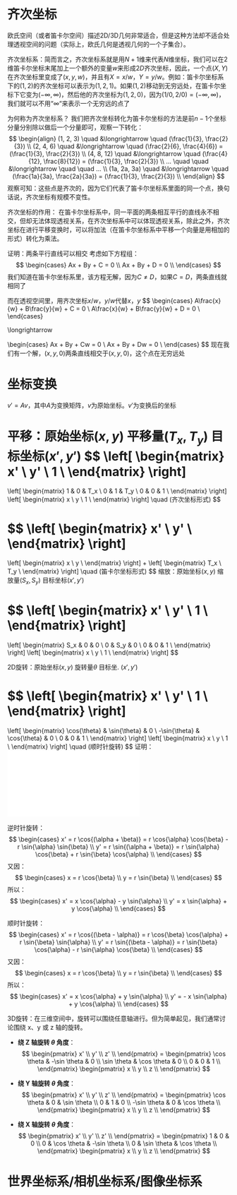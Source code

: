 # 齐次坐标

欧氏空间（或者笛卡尔空间）描述2D/3D几何非常适合，但是这种方法却不适合处理透视空间的问题（实际上，欧氏几何是透视几何的一个子集合）。

齐次坐标系：简而言之，齐次坐标系就是用$N+1$维来代表$N$维坐标，我们可以在2维笛卡尔坐标末尾加上一个额外的变量$w$来形成$2D$齐次坐标，因此，一个点$(X,Y)$在齐次坐标里变成了$(x,y,w)$，并且有$X = x/w$，$Y = y/w$。例如：笛卡尔坐标系下的$(1, 2)$的齐次坐标可以表示为$(1, 2, 1)$。如果$(1, 2)$移动到无穷远处，在笛卡尔坐标下它变为$(-\infty, \infty)$，然后他的齐次坐标为$(1, 2, 0)$，因为$(1 / 0, 2 / 0) = (-\infty, \infty)$，我们就可以不用“$\infty$“来表示一个无穷远的点了

为何称为齐次坐标系？
我们把齐次坐标转化为笛卡尔坐标的方法是前$n-1$个坐标分量分别除以做后一个分量即可，观察一下转化：
$$
\begin{align}
(1, 2, 3) \quad &\longrightarrow \quad (\frac{1}{3}, \frac{2}{3}) \\
(2, 4, 6) \quad &\longrightarrow \quad (\frac{2}{6}, \frac{4}{6}) = (\frac{1}{3}, \frac{2}{3}) \\
(4, 8, 12) \quad &\longrightarrow \quad (\frac{4}{12}, \frac{8}{12}) = (\frac{1}{3}, \frac{2}{3}) \\
... \quad \quad &\longrightarrow \quad \quad ... \\
(1a, 2a, 3a) \quad &\longrightarrow \quad (\frac{1a}{3a}, \frac{2a}{3a}) = (\frac{1}{3}, \frac{2}{3}) \\
\end{align}
$$
观察可知：这些点是齐次的，因为它们代表了笛卡尔坐标系里面的同一个点，换句话说，齐次坐标有规模不变性。

齐次坐标的作用：
在笛卡尔坐标系中，同一平面的两条相互平行的直线永不相交，但却无法体现透视关系，在齐次坐标系中可以体现透视关系，除此之外，齐次坐标在进行平移变换时，可以将加法（在笛卡尔坐标系中平移一个向量是用相加的形式）转化为乘法。

证明：两条平行直线可以相交
考虑如下方程组：
$$
\begin{cases}
Ax + By + C = 0 \\
Ax + By + D = 0 \\
\end{cases}
$$
我们知道在笛卡尔坐标系里，该方程无解，因为$C \neq D$，如果$C = D$，两条直线就相同了

而在透视空间里，用齐次坐标$x/w$，$y/w$代替$x$，$y$
$$
\begin{cases}
A\frac{x}{w} + B\frac{y}{w} + C = 0 \\
A\frac{x}{w} + B\frac{y}{w} + D = 0 \\
\end{cases}

\longrightarrow

\begin{cases}
Ax + By + Cw = 0 \\
Ax + By + Dw = 0 \\
\end{cases}
$$
现在我们有一个解，$(x, y , 0)$两条直线相交于$(x, y, 0)$，这个点在无穷远处


# 坐标变换

$v' = Av$，其中$A$为变换矩阵，$v$为原始坐标。$v'$为变换后的坐标

平移：原始坐标$(x, y)$    平移量$(T_x, T_y)$    目标坐标$(x', y')$
$$
\left[
\begin{matrix}
x' \\
y' \\
1 \\
\end{matrix}
\right]
=
\left[
\begin{matrix}
1 & 0 & T_x \\
0 & 1 & T_y \\
0 & 0 & 1 \\
\end{matrix}
\right]
\left[
\begin{matrix}
x \\
y \\
1 \\
\end{matrix}
\right]
\quad
(齐次坐标形式)
$$

$$
\left[
\begin{matrix}
x' \\
y' \\
\end{matrix}
\right]
=
\left[
\begin{matrix}
x \\
y \\
\end{matrix}
\right]
+
\left[
\begin{matrix}
T_x \\
T_y \\
\end{matrix}
\right]
\quad
(笛卡尔坐标形式)
$$
缩放：原始坐标$(x, y)$    缩放量$(S_x, S_y)$    目标坐标$(x', y')$

$$
\left[
\begin{matrix}
x' \\
y' \\
1 \\
\end{matrix}
\right]
=
\left[
\begin{matrix}
S_x & 0 & 0 \\
0 & S_y & 0 \\
0 & 0 & 1 \\
\end{matrix}
\right]
\left[
\begin{matrix}
x \\
y \\
1 \\
\end{matrix}
\right]
$$

2D旋转：原始坐标$(x, y)$    旋转量$\theta$    目标坐. $(x', y')$

$$
\left[
\begin{matrix}
x' \\
y' \\
1 \\
\end{matrix}
\right]
=
\left[
\begin{matrix}
\cos{\theta} & \sin{\theta} & 0 \\
-\sin{\theta} & \cos{\theta} & 0 \\
0 & 0 & 1 \\
\end{matrix}
\right]
\left[
\begin{matrix}
x \\
y \\
1 \\
\end{matrix}
\right]
\quad
(顺时针旋转)
$$
证明：
![](./pic/1.excalidraw.md)

逆时针旋转：
$$
\begin{cases}
x' = r \cos{(\alpha + \beta)} = r \cos{\alpha} \cos{\beta} - r \sin{\alpha} \sin{\beta} \\
y' = r \sin{(\alpha + \beta)} = r \sin{\alpha} \cos{\beta} + r \sin{\beta} \cos{\alpha} \\
\end{cases}
$$
又因：
$$
\begin{cases}
x = r \cos{\beta} \\
y = r \sin{\beta} \\
\end{cases}
$$
所以：
$$
\begin{cases}
x' = x \cos{\alpha} - y \sin{\alpha} \\
y' = x \sin{\alpha} + y \cos{\alpha} \\
\end{cases}
$$

顺时针旋转：
$$
\begin{cases}
x' = r \cos{(\beta - \alpha)} = r \cos{\beta} \cos{\alpha} + r \sin{\beta} \sin{\alpha} \\
y' = r \sin{(\beta - \alpha)} = r \sin{\beta} \cos{\alpha} - r \sin{\alpha} \cos{\beta} \\
\end{cases}
$$
又因：
$$
\begin{cases}
x = r \cos{\beta} \\
y = r \sin{\beta} \\
\end{cases}
$$
所以：
$$
\begin{cases}
x' = x \cos{\alpha} + y \sin{\alpha} \\
y' = - x \sin{\alpha} + y \cos{\alpha} \\
\end{cases}
$$


3D旋转：在三维空间中，旋转可以围绕任意轴进行。但为简单起见，我们通常讨论围绕 x、y 或 z 轴的旋转。

- **绕 Z 轴旋转 $\theta$ 角度**：
$$
\begin{pmatrix}
x' \\
y' \\
z' \\
\end{pmatrix}
=
\begin{pmatrix}
\cos \theta & -\sin \theta & 0 \\
\sin \theta & \cos \theta & 0 \\
0 & 0 & 1 \\
\end{pmatrix}
\begin{pmatrix}
x \\
y \\
z \\
\end{pmatrix}
$$

- **绕 Y 轴旋转 $\theta$ 角度**：
$$
\begin{pmatrix}
x' \\
y' \\
z' \\
\end{pmatrix}
=
\begin{pmatrix}
\cos \theta & 0 & \sin \theta \\
0 & 1 & 0 \\
-\sin \theta & 0 & \cos \theta \\
\end{pmatrix}
\begin{pmatrix}
x \\
y \\
z \\
\end{pmatrix}
$$

- **绕 X 轴旋转 $\theta$ 角度**：
$$
\begin{pmatrix}
x' \\
y' \\
z' \\
\end{pmatrix}
=
\begin{pmatrix}
1 & 0 & 0 \\
0 & \cos \theta & -\sin \theta \\
0 & \sin \theta & \cos \theta \\
\end{pmatrix}
\begin{pmatrix}
x \\
y \\
z \\
\end{pmatrix}
$$

# 世界坐标系/相机坐标系/图像坐标系